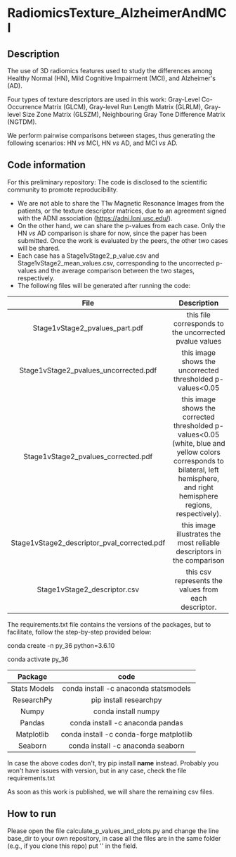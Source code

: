 # RadiomicsTexture_AlzheimerAndMCI
## Description
The use of 3D radiomics features used to study the differences among Healthy Normal (HN), Mild Cognitive Impairment (MCI), and Alzheimer's (AD).

Four types of texture descriptors are used in this work: Gray-Level Co-Occurrence Matrix (GLCM), Gray-level Run Length Matrix (GLRLM), Gray-level Size Zone Matrix (GLSZM), Neighbouring Gray Tone Difference Matrix (NGTDM).

We perform pairwise comparisons between stages, thus generating the following scenarios: HN *vs* MCI, HN *vs* AD, and MCI *vs* AD.

## Code information 
For this preliminary repository:
The code is disclosed to the scientific community to promote reproducibility.
* We are not able to share the T1w Magnetic Resonance Images from the patients, or the texture descriptor matrices, due to an agreement signed with the ADNI association (https://adni.loni.usc.edu/).
* On the other hand, we can share the p-values from each case. Only the HN *vs* AD comparison is share for now, since the paper has been submitted. Once the work is evaluated by the peers, the other two cases will be shared.
* Each case has a Stage1vStage2_p_value.csv and Stage1vStage2_mean_values.csv, corresponding to the uncorrected p-values and the average comparison between the two stages, respectively.
* The following files will be generated after running the code: 

File | Description
| :---: | :---: 
Stage1vStage2_pvalues_part.pdf | this file corresponds to the uncorrected pvalue values 
Stage1vStage2_pvalues_uncorrected.pdf | this image shows the uncorrected thresholded p-values<0.05
Stage1vStage2_pvalues_corrected.pdf | this image shows the corrected thresholded p-values<0.05 (white, blue and yellow colors corresponds to bilateral, left hemisphere, and right hemisphere regions, respectively).
Stage1vStage2_descriptor_pval_corrected.pdf |  this image illustrates the most reliable descriptors in the comparison
Stage1vStage2_descriptor.csv | this csv represents the values from each descriptor.

The requirements.txt file contains the versions of the packages, but to facilitate, follow the step-by-step provided below:

conda create -n py_36 python=3.6.10

conda activate py_36

Package      | code
|:---:        | :---:
Stats Models | conda install -c anaconda statsmodels
ResearchPy   | pip install researchpy
Numpy        | conda install numpy
Pandas       | conda install -c anaconda pandas
Matplotlib   | conda install -c conda-forge matplotlib
Seaborn      | conda install -c anaconda seaborn

In case the above codes don't, try pip install __name__ instead.
Probably you won't have issues with version, but in any case, check the file requirements.txt

As soon as this work is published, we will share the remaining csv files.

## How to run

Please open the file calculate_p_values_and_plots.py and change the line base_dir to your own repository, in case all the files are in the same folder (e.g., if you clone this repo) put '' in the field.
